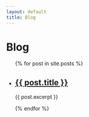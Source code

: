 ```yaml
---
layout: default
title: Blog
---
```


# Blog

<ul class="post-list">
  {% for post in site.posts %}
    <li class="post-item">
      <h2><a href="{{ post.url }}">{{ post.title }}</a></h2>
      <p class="excerpt">{{ post.excerpt }}</p>
    </li>
  {% endfor %}
</ul>
